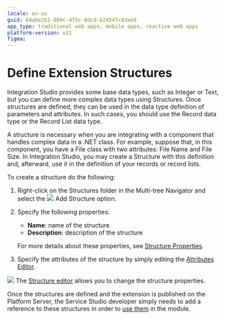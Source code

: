 ```yaml
---
locale: en-us
guid: 64abe2b1-809c-4f5c-8dcd-b24547c83ee8
app_type: traditional web apps, mobile apps, reactive web apps
platform-version: o11
figma:
---
```


# Define Extension Structures

Integration Studio provides some base data types, such as Integer or Text, but you can define more complex data types using Structures. Once structures are defined, they can be used in the data type definition of parameters and attributes. In such cases, you should use the Record data type or the Record List data type.

A structure is necessary when you are integrating with a component that handles complex data in a .NET class. For example, suppose that, in this component, you have a File class with two attributes: File Name and File Size. In Integration Studio, you may create a Structure with this definition and, afterward, use it in the definition of your records or record lists.  

To create a structure do the following:

1. Right-click on the Structures folder in the Multi-tree Navigator and select the ![](images/structure.gif) Add Structure option.

1. Specify the following properties:

    * **Name**: name of the structure
    * **Description**: description of the structure

    For more details about these properties, see [Structure Properties](<../../../ref/integration-studio/element-property/structure.md>).

1. Specify the attributes of the structure by simply editing the [Attributes Editor](<../../../ref/integration-studio/editor/attributes.md>).


![](images/tip.gif) The [Structure editor](<../../../ref/integration-studio/editor/structure.md>) allows you to change the structure properties.

Once the structures are defined and the extension is published on the Platform Server, the Service Studio developer simply needs to add a reference to these structures in order to [use them](<../extension-life-cycle/extension-use.md>) in the module. 
